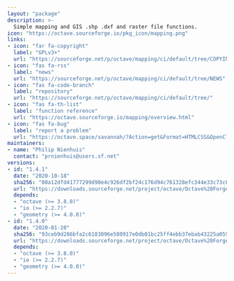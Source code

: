 ```yaml
---
layout: "package"
description: >-
  Simple mapping and GIS .shp .dxf and raster file functions.
icon: "https://octave.sourceforge.io/pkg_icon/mapping.png"
links:
- icon: "far fa-copyright"
  label: "GPLv3+"
  url: "https://sourceforge.net/p/octave/mapping/ci/default/tree/COPYING"
- icon: "fas fa-rss"
  label: "news"
  url: "https://sourceforge.net/p/octave/mapping/ci/default/tree/NEWS"
- icon: "fas fa-code-branch"
  label: "repository"
  url: "https://sourceforge.net/p/octave/mapping/ci/default/tree/"
- icon: "fas fa-th-list"
  label: "function reference"
  url: "https://octave.sourceforge.io/mapping/overview.html"
- icon: "fas fa-bug"
  label: "report a problem"
  url: "https://octave.space/savannah/?Action=get&Format=HTMLCSS&OpenClosed=open&Title=[octave%20forge]%20(mapping)"
maintainers:
- name: "Philip Nienhuis"
  contact: "prnienhuis@users.sf.net"
versions:
- id: "1.4.1"
  date: "2020-10-18"
  sha256: "80a12dfd41777299d90e4c926df2bf24c176d94c761328efc344e33c73c04072"
  url: "https://downloads.sourceforge.net/project/octave/Octave%20Forge%20Packages/Individual%20Package%20Releases/mapping-1.4.1.tar.gz"
  depends:
  - "octave (>= 3.8.0)"
  - "io (>= 2.2.7)"
  - "geometry (>= 4.0.0)"
- id: "1.4.0"
  date: "2020-01-20"
  sha256: "93ceb9d286bfa2c6183096e580917e0db01bc25ff4ebb37ebab43225a059cb54"
  url: "https://downloads.sourceforge.net/project/octave/Octave%20Forge%20Packages/Individual%20Package%20Releases/mapping-1.4.0.tar.gz"
  depends:
  - "octave (>= 3.8.0)"
  - "io (>= 2.2.7)"
  - "geometry (>= 4.0.0)"
---
```

